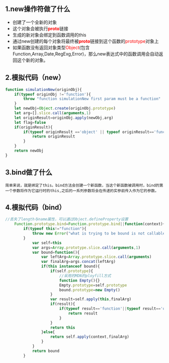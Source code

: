 ## 1.new操作符做了什么

- 创建了一个全新的对象
- 这个对象会被执行<span style="color:red">__proto__</span>链接
- 生成的新对象会绑定到函数调用的this
- 通过new创建的每个对象将最终被<span style="color:red">__proto__</span>链接到这个函数的<span style="color:red">prototype</span>对象上
- 如果函数没有返回对象类型<span style="color:red">Object</span>(包含Function,Array,Date,RegExg,Error)，那么new表达式中的函数调用会自动返回这个新的对象。

## 2.模拟代码（new）
```javascript
function simulationNew(originObj){
    if(typeof originObj !='function'){
        throw "function simulationNew first param must be a function"
    }
    let newObj=Object.create(originObj.prototype)
    let arg=[].slice.call(arguments,1)
    let originResult=originObj.apply(newObj,arg)
    let flag=false
    if(originResult){
        if(typeof originResult =='object' || typeof originResult=='function'){
            return originResult
        }
    }
    return newObj
}
```

## 3.bind做了什么

    简单来说，就是绑定了this。bind方法会创建一个新函数，当这个新函数被调用时，bind的第一个参数将作为它运行时的this,之后的一系列参数将会在传递的实参前传入作为它的参数。

## 4.模拟代码（bind）

```javascript
//丢失了length与name属性，可以通过Object.defineProperty设置
    Function.prototype.bind=Function.prototype.bind||function(context){
        if(typeof this!="function"){
            throw new Error("what is trying to be bound is not callable")
        }
            var self=this
            var args=Array.prototype.slice.call(arguments,1)
            var bound=function(){
                var leftArg=Array.prototype.slice.call(arguments)
                var finalArg=args.concat(leftArg)
                if(this instanceof bound){
                    if(self.prototype){
                        //采用的MDN的ployfill方式
                        function Empty(){}
                        Empty.prototype=self.prototype
                        bound.prototype=new Empty()
                    }
                    var result=self.apply(this,finalArg)
                    if(result){
                        if(typeof result=='function'||typeof result=='object'){
                            return result
                        }
                    }
                    return this
                }else{
                    return self.apply(context,finalArg)
                }
            }
            return bound
        }
```